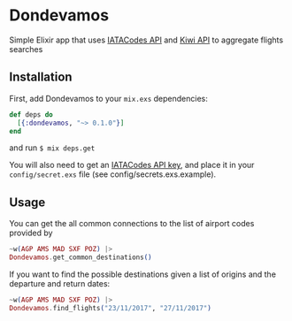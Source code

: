 # Dondevamos

Simple Elixir app that uses [IATACodes API](http://iatacodes.org/) and [Kiwi API](http://docs.skypickerpublicapi.apiary.io/#) to aggregate flights searches

## Installation

First, add Dondevamos to your `mix.exs` dependencies:

```elixir
def deps do
  [{:dondevamos, "~> 0.1.0"}]
end
```

and run `$ mix deps.get`

You will also need to get an [IATACodes API key](http://iatacodes.org/), and place  it in your `config/secret.exs` file (see config/secrets.exs.example).

## Usage

You can get the all common connections to the list of airport codes provided by
```elixir
~w(AGP AMS MAD SXF POZ) |>
Dondevamos.get_common_destinations()
```

If you want to find the possible destinations given a list of origins and the
departure and return dates:
```elixir
~w(AGP AMS MAD SXF POZ) |>
Dondevamos.find_flights("23/11/2017", "27/11/2017")
```

